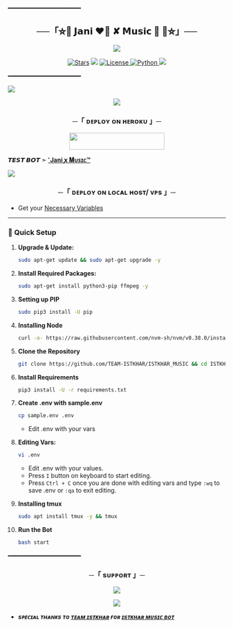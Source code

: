 ━━━━━━━━━━━━━━━━━━━━

<h2 align="center">
    ──「⛦🦋 𝗝𝗮𝗻𝗶 ❤️‍🔥 ✘ 𝗠𝘂𝘀𝗶𝗰 🥀 🦋⛦」──
</h2>

<p align="center">
  <img src="https://files.catbox.moe/ta6rao.jpg">
</p>

<p align="center">
<a href="https://github.com/TEAM-ISTKHAR/stargazers"><img src="https://img.shields.io/github/stars/TEAM-ISTKHAR/ISTKHAR_MUSIC?color=black&logo=github&logoColor=black&style=for-the-badge" alt="Stars" /></a>
<a href="https://github.com/TEAM-ISTKHAR/ISTKHAR_MUSIC/network/members"> <img src="https://img.shields.io/github/forks/TEAM-ISTKHAR/ISTKHAR_MUSIC?color=black&logo=github&logoColor=black&style=for-the-badge" /></a>
<a href="https://github.com/TEAM-ISTKHAR/ISTKHAR_MUSIC/blob/master/LICENSE"> <img src="https://img.shields.io/badge/License-MIT-blueviolet?style=for-the-badge" alt="License" /> </a>
<a href="https://www.python.org/"> <img src="https://img.shields.io/badge/Written%20in-Python-orange?style=for-the-badge&logo=python" alt="Python" /> </a>
<a href="https://github.com/TEAM-ISTKHAR/ISTKHAR_MUSIC/commits/TEAM-ISTKHAR"> <img src="https://img.shields.io/github/last-commit/TEAM-ISTKHAR/ISTKHAR_MUSIC?color=blue&logo=github&logoColor=green&style=for-the-badge" /></a>
</p>

━━━━━━━━━━━━━━━━━━━━
</h2>
<img src="https://readme-typing-svg.herokuapp.com?color=FF0000&width=420&lines=♦𝙳𝙴𝙿𝙻𝙾𝚈+𝙾𝙽+𝙷𝙴𝚁𝙾𝙺𝚄♦;📡+𝙽𝙾+𝙷𝙴𝚁𝙾𝙺𝚄+𝙱𝙰𝙽+𝙸𝚂𝚂𝚄𝙴+𝙰𝙻𝚂𝙾+𝚅𝙿𝚂+𝙳𝙴𝙿𝙻𝙾𝚈+📍+𝙿𝚁𝙴𝚂𝙴𝙽𝚃;❤️+𝙿𝙾𝚆𝙴𝚁𝙳+𝙱𝚈+𝗜𝗦𝗧𝗞𝗛𝗔𝗥+𝗞𝗜𝗡𝗚🔥">

<p align="center">
  <img src="https://files.catbox.moe/ta6rao.jpg">
</p>

<h3 align="center">
    ─「 ᴅᴇᴩʟᴏʏ ᴏɴ ʜᴇʀᴏᴋᴜ 」─
</h3>

<p align="center"><a href="https://dashboard.heroku.com/new?template=https://github.com/rambahi/Jani-Music-Repo"> <img src="https://img.shields.io/badge/Deploy%20On%20Heroku-black?style=for-the-badge&logo=heroku" width="220" height="38.45"/></a></p>

</p>

**𝙏𝙀𝙎𝙏 𝘽𝙊𝙏 ➣ [˹Jani ꭙ 𝐌ᴜꜱɪᴄ™ ](https://t.me/Jani_Music_Robot)**



<img src="https://readme-typing-svg.herokuapp.com?color=FF0000&width=420&lines=⚠️𝗙𝗢𝗥𝗞+𝗧𝗛𝗜𝗦+𝗥𝗘𝗣𝗢+𝗙𝗜𝗥𝗦𝗧𝗟𝗬⚠️">

<h3 align="center">
    ─「 ᴅᴇᴩʟᴏʏ ᴏɴ ʟᴏᴄᴀʟ ʜᴏsᴛ/ ᴠᴘs 」─
</h3>

- Get your [Necessary Variables](https://github.com/TEAM-ISTKHAR/ISTKHAR_MUSIC/blob/master/sample.env)
---

### 🔧 Quick Setup

1. **Upgrade & Update:**
   ```bash
   sudo apt-get update && sudo apt-get upgrade -y
   ```

2. **Install Required Packages:**
   ```bash
   sudo apt-get install python3-pip ffmpeg -y
   ```
3. **Setting up PIP**
   ```bash
   sudo pip3 install -U pip
   ```
4. **Installing Node**
   ```bash
   curl -o- https://raw.githubusercontent.com/nvm-sh/nvm/v0.38.0/install.sh | bash && source ~/.bashrc && nvm install v18
   ```
5. **Clone the Repository**
   ```bash
   git clone https://github.com/TEAM-ISTKHAR/ISTKHAR_MUSIC && cd ISTKHAR_MUSIC
   ```
6. **Install Requirements**
   ```bash
   pip3 install -U -r requirements.txt
   ```
7. **Create .env  with sample.env**
   ```bash
   cp sample.env .env
   ```
   - Edit .env with your vars
8. **Editing Vars:**
   ```bash
   vi .env
   ```
   - Edit .env with your values.
   - Press `I` button on keyboard to start editing.
   - Press `Ctrl + C`  once you are done with editing vars and type `:wq` to save .env or `:qa` to exit editing.
9. **Installing tmux**
    ```bash
    sudo apt install tmux -y && tmux
    ```
10. **Run the Bot**
    ```bash
    bash start
━━━━━━━━━━━━━━━━━━━━

<h3 align="center">
    ─「 sᴜᴩᴩᴏʀᴛ 」─
</h3>

<p align="center">
<a href="https://t.me/+FQF7rz0qM1MxMTk1"><img src="https://img.shields.io/badge/-Support%20Group-blue.svg?style=for-the-badge&logo=Telegram"></a>
</p>

<p align="center">
<a href="https://t.me/Jani_RP"><img src="https://img.shields.io/badge/-Support%20Channel-blue.svg?style=for-the-badge&logo=Telegram"></a>
</p>

- <b> _sᴩᴇᴄɪᴀʟ ᴛʜᴀɴᴋs ᴛᴏ [ᴛᴇᴀᴍ ɪsᴛᴋʜᴀʀ](https://github.com/TEAM-ISTKHAR) ғᴏʀ [ɪsᴛᴋʜᴀʀ ᴍᴜsɪᴄ ʙᴏᴛ](https://t.me/Jani_RP)_</b>
